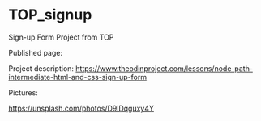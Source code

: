 # TOP_signup
Sign-up Form Project from TOP


Published page: 

Project description: https://www.theodinproject.com/lessons/node-path-intermediate-html-and-css-sign-up-form

Pictures:

https://unsplash.com/photos/D9lDqguxy4Y

